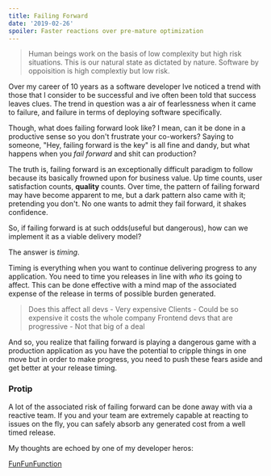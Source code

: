 ```yaml
---
title: Failing Forward
date: '2019-02-26'
spoiler: Faster reactions over pre-mature optimization
---
```


> Human beings work on the basis of low complexity but high risk situations. This is our natural state as dictated by nature. Software by oppoisition is high complextiy but low risk.

Over my career of 10 years as a software developer Ive noticed a trend with those that I consider to be successful and ive often been told that success leaves clues. The trend in question was a air of fearlessness when it came to failure, and failure in terms of deploying software specifically.

Though, what does failing forward look like? I mean, can it be done in a productive sense so you don't frustrate your co-workers? Saying to someone, "Hey, failing forward is the key" is all fine and dandy, but what happens when you _fail forward_ and shit can production?

The truth is, failing forward is an exceptionally difficult paradigm to follow because its basically frowned upon for business value. Up time counts, user satisfaction counts, **quality** counts. Over time, the pattern of failing forward may have become apparent to me, but a dark pattern also came with it; pretending you don't. No one wants to admit they fail forward, it shakes confidence.

So, if failing forward is at such odds(useful but dangerous), how can we implement it as a viable delivery model?

The answer is _timing_.

Timing is everything when you want to continue delivering progress to any application. You need to time you releases in line with _who_ its going to affect. This can be done effective with a mind map of the associated expense of the release in terms of possible burden generated.

> Does this affect all devs - Very expensive
> Clients - Could be so expensive it costs the whole company
> Frontend devs that are progressive - Not that big of a deal

And so, you realize that failing forward is playing a dangerous game with a production application as you have the potential to cripple things in one move but in order to make progress, you need to push these fears aside and get better at your release timing.

### Protip

A lot of the associated risk of failing forward can be done away with via a reactive team. If you and your team are extremely capable at reacting to issues on the fly, you can safely absorb any generated cost from a well timed release.

My thoughts are echoed by one of my developer heros:

[FunFunFunction](https://www.youtube.com/watch?v=mchoEOXGskU&t)
